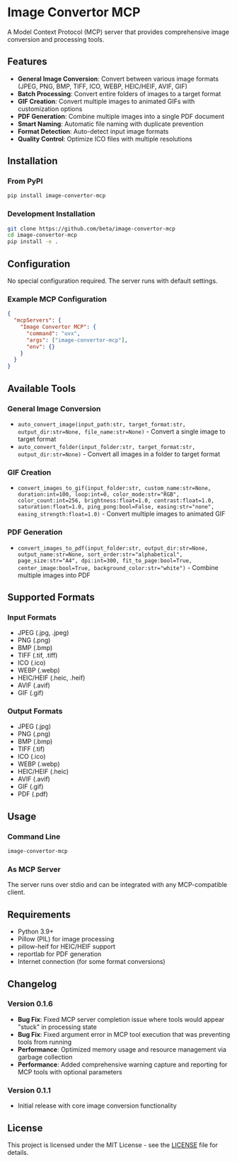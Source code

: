 # Image Convertor MCP

A Model Context Protocol (MCP) server that provides comprehensive image conversion and processing tools.

## Features

- **General Image Conversion**: Convert between various image formats (JPEG, PNG, BMP, TIFF, ICO, WEBP, HEIC/HEIF, AVIF, GIF)
- **Batch Processing**: Convert entire folders of images to a target format
- **GIF Creation**: Convert multiple images to animated GIFs with customization options
- **PDF Generation**: Combine multiple images into a single PDF document
- **Smart Naming**: Automatic file naming with duplicate prevention
- **Format Detection**: Auto-detect input image formats
- **Quality Control**: Optimize ICO files with multiple resolutions

## Installation

### From PyPI
```bash
pip install image-convertor-mcp
```

### Development Installation
```bash
git clone https://github.com/beta/image-convertor-mcp
cd image-convertor-mcp
pip install -e .
```

## Configuration

No special configuration required. The server runs with default settings.

### Example MCP Configuration

```json
{
  "mcpServers": {
    "Image Convertor MCP": {
      "command": "uvx",
      "args": ["image-convertor-mcp"],
      "env": {}
    }
  }
}
```

## Available Tools

### General Image Conversion
- `auto_convert_image(input_path:str, target_format:str, output_dir:str=None, file_name:str=None)` - Convert a single image to target format
- `auto_convert_folder(input_folder:str, target_format:str, output_dir:str=None)` - Convert all images in a folder to target format

### GIF Creation
- `convert_images_to_gif(input_folder:str, custom_name:str=None, duration:int=100, loop:int=0, color_mode:str="RGB", color_count:int=256, brightness:float=1.0, contrast:float=1.0, saturation:float=1.0, ping_pong:bool=False, easing:str="none", easing_strength:float=1.0)` - Convert multiple images to animated GIF

### PDF Generation
- `convert_images_to_pdf(input_folder:str, output_dir:str=None, output_name:str=None, sort_order:str="alphabetical", page_size:str="A4", dpi:int=300, fit_to_page:bool=True, center_image:bool=True, background_color:str="white")` - Combine multiple images into PDF

## Supported Formats

### Input Formats
- JPEG (.jpg, .jpeg)
- PNG (.png)
- BMP (.bmp)
- TIFF (.tif, .tiff)
- ICO (.ico)
- WEBP (.webp)
- HEIC/HEIF (.heic, .heif)
- AVIF (.avif)
- GIF (.gif)

### Output Formats
- JPEG (.jpg)
- PNG (.png)
- BMP (.bmp)
- TIFF (.tif)
- ICO (.ico)
- WEBP (.webp)
- HEIC/HEIF (.heic)
- AVIF (.avif)
- GIF (.gif)
- PDF (.pdf)

## Usage

### Command Line
```bash
image-convertor-mcp
```

### As MCP Server
The server runs over stdio and can be integrated with any MCP-compatible client.

## Requirements

- Python 3.9+
- Pillow (PIL) for image processing
- pillow-heif for HEIC/HEIF support
- reportlab for PDF generation
- Internet connection (for some format conversions)

## Changelog

### Version 0.1.6
- **Bug Fix**: Fixed MCP server completion issue where tools would appear "stuck" in processing state
- **Bug Fix**: Fixed argument error in MCP tool execution that was preventing tools from running
- **Performance**: Optimized memory usage and resource management via garbage collection
- **Performance**: Added comprehensive warning capture and reporting for MCP tools with optional parameters

### Version 0.1.1
- Initial release with core image conversion functionality

## License

This project is licensed under the MIT License - see the [LICENSE](LICENSE) file for details.